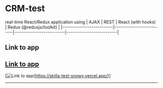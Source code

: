 # CRM-test

real-time React/Redux application using
| AJAX | REST | React (with hooks) | Redux (@reduxjs/toolkit) |
|--------------------------|--------------------------|--------------------------|--------------------------|

## Link to app

## [Link to app](https://skilla-test-snowy.vercel.app/)

[![Link to app](https://lh3.googleusercontent.com/fife/ALs6j_G6C8sxd1J9nG_DWO7mmCvQXwUlugGBlM2A_VBMJJIWVLQLkYu-qYsPxbBbyqR0ehk7ncLRtA0dbg-9I6zsEdzcVAt4XUobBF8hTG9VzSiWY3P9zC1f9XTqZbTALASnL2i_30yJTB1PuDcwUxZIknJHPTrXRXq6xgwpNAMKTpLM6kbh6Uk_RK_wyZI31SVjVV6ikUoph2sX6Zuj2br70-YPdeud2QhIvvuue-dKc6ANVnTn9HZp4cBd-edVfVBKBRHAF-XPhnkjXQ2NGzmjwSCpXCkG7kTAmAThbOELDgPBhxSuFS83jV466SQ1chchUWrg0LPj9Xe7cJY-nk7_2LBvbkql1HAJ3iZqr09VZGXDnazIcBVh70FiUT8RiCrw5lXhrPcC2HRJTQHN2dMKPaxlhmoL6q6u2sH83PiOomuk_NMAzJOD-7FQnVbjcD3O3y2LqRbFUtaAFAHRRpUaCwMVtQrjterGUm5NiGTJt45rLiw7jA4ctKjVkvRO34Clm8jP2l9Cxi6gz15ZE02gRfrC6GXGXUfASYAmg1ZDqU1xzsV_khs1ILRpOHoSJHWuC9qJdr3LHK8IqbfhDxULM5BX9EVlaf8qVTBJds151V4iNvOftq65Ad_8u0s6LesCXv6Jegi7oC2Zr0fv8MymkMr8Zgwk2j8zWxsn_tyiOQ5yGa_95QKOvXG6nQSNtjV0w0eDC7PQnYOdzTi_7U0h9j_IjNx6SJ3vrkpdKgVA4pZkPa6AjOdJr2fW9WI6-UwOIj5rpHydEX9zjVMHaAQPJVai3aRqJBdkqhcWf8yjsg1oF3fljGlM0pEvIV6RRX9-qhPT0Su-mIHKhkIlSRhvsdazkb5yEoLXI5CU7N-cvmAsZlAHbV5AMpQYJR5rb0VWlSjZRSI4tCQmcLTSL1-DRld-egA5bWP8jVP2LsurXMaKR2ALRtMJww1UKFGIitKQCrWKdjoL9BKKBOPAg097R1WhUK4y5EXNd_hE3ofvwnrHtGsBPkoXIz8P2P-LWd1PizhKcHCWl5v_TuHAkq186Tv_dEsEgyxPmgHAlUuJ497FDNwIS1aUkvHPOrjEFwvSTcGLtzYrQpnDhSGvvA2dVP9mDB7icZMkf502lj2YCKO4tgBUe4P4gmaVrFm_fEDQd8xBVDFuNV0zvERhylZfZhBZut77McYsP_k9Q6J5lnpnaIl-m5KvrOZXz7bjdBXjCC5ZprtBSperFesMuwvfrBS4h0QJ7cX1mWjdhwE3ixijEwtWW05R25gnh0Pvn4RBWnvAYORrz5b8mMBwnf5bJUSKypWpSAMqEFRDEo725K6oHXz2emxTurqbRAf0gHaWa0PAuhhw29MuDLO0aOMucXVvSGYvBh_bYAsk-dHLM-aHlp23aFYMmaMibINkb8jahRnS-IUGVfXMxCn2xbHMVBIKUY1x_Aax0gTETKJnx5azqdiN_zOl4u11-_Ick8-tXz0uix4gqiLdKohalWQ6hSmXmZQumvc2-edpyC2JWz_5qahYuQNd7O8JyJa23Gd72tX4iJ_9p9djwoCRl6OijOemN_EaZODxLSMZJ0wikblk1q7SfZe7ov6GiwDoVkDJ3E0Itvr--n3AC2_shb8dX_mznNmgU30McYY0IETMlL49bNoSqgb1_MGHlhA=w2560-h1313)(https://skilla-test-snowy.vercel.app/)]

---

